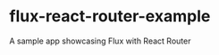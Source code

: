 flux-react-router-example
=========================

A sample app showcasing Flux with React Router
